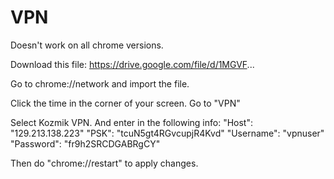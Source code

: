 # VPN
Doesn't work on all chrome versions.

Download this file: https://drive.google.com/file/d/1MGVF...

Go to chrome://network and import the file.

Click the time in the corner of your screen. Go to "VPN"

Select Kozmik VPN. And enter in the following info: "Host": "129.213.138.223" "PSK": "tcuN5gt4RGvcupjR4Kvd" "Username": "vpnuser" "Password": "fr9h2SRCDGABRgCY"

Then do "chrome://restart" to apply changes.
